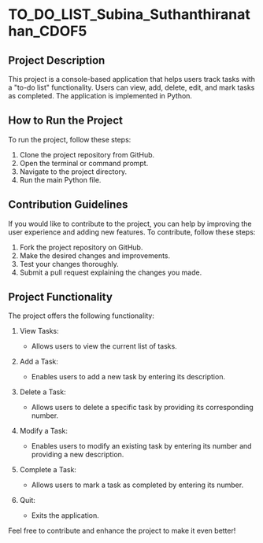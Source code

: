 # TO_DO_LIST_Subina_Suthanthiranathan_CDOF5

## Project Description

This project is a console-based application that helps users track tasks with a "to-do list" functionality. Users can view, add, delete, edit, and mark tasks as completed. The application is implemented in Python.

## How to Run the Project

To run the project, follow these steps:
1. Clone the project repository from GitHub.
2. Open the terminal or command prompt.
3. Navigate to the project directory.
4. Run the main Python file.

## Contribution Guidelines

If you would like to contribute to the project, you can help by improving the user experience and adding new features. To contribute, follow these steps:
1. Fork the project repository on GitHub.
2. Make the desired changes and improvements.
3. Test your changes thoroughly.
4. Submit a pull request explaining the changes you made.

## Project Functionality

The project offers the following functionality:

1. View Tasks:
   - Allows users to view the current list of tasks.

2. Add a Task:
   - Enables users to add a new task by entering its description.

3. Delete a Task:
   - Allows users to delete a specific task by providing its corresponding number.

4. Modify a Task:
   - Enables users to modify an existing task by entering its number and providing a new description.

5. Complete a Task:
   - Allows users to mark a task as completed by entering its number.

6. Quit:
   - Exits the application.

Feel free to contribute and enhance the project to make it even better!

